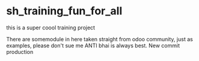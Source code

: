 # sh_training_fun_for_all
this is a super coool training project 

There are somemodule in here taken straight from odoo community, just as examples, please don't sue me
ANTI bhai is always best.
New commit production
